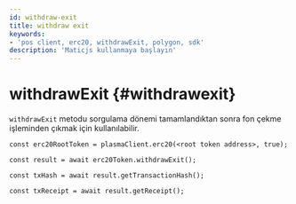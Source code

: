 ```yaml
---
id: withdraw-exit
title: withdraw exit
keywords:
- 'pos client, erc20, withdrawExit, polygon, sdk'
description: 'Maticjs kullanmaya başlayın'
---
```


# withdrawExit {#withdrawexit}

`withdrawExit` metodu sorgulama dönemi tamamlandıktan sonra fon çekme işleminden çıkmak için kullanılabilir.

```
const erc20RootToken = plasmaClient.erc20(<root token address>, true);

const result = await erc20Token.withdrawExit();

const txHash = await result.getTransactionHash();

const txReceipt = await result.getReceipt();

```
